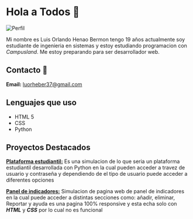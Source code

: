 # Hola a Todos 👋
![Perfil](https://github.com/user-attachments/assets/81c80536-f33a-4813-9284-1b44f0b02e1d)

Mi nombre es Luis Orlando Henao Bermon tengo 19 años actualmente soy estudiante de ingenieria en sistemas y estoy estudiando programacion con *Campusland*. Me estoy preparando para ser desarrollador web.

## Contacto 📱

**Email:** luorheber37@gmail.com

## Lenguajes que uso
- HTML 5
- CSS
- Python
## Proyectos Destacados

**[Plataforma estudiantil:](https://github.com/Luis-Orlando-Henao-Bermon/Proyecto_Python_HenaoLuis_OrtizZully)** Es una simulacion de lo que seria un plataforma estudiantil desarrollada con Python en la cual pueden acceder a travez de usuario y contraseña y dependiendo de el tipo de usuario puede acceder a diferentes opciones

**[Panel de indicadores:](https://github.com/Luis-Orlando-Henao-Bermon/PROYECTO-FILTRO_HenaoLuis_GuerreroMiguel)** Simulacion de pagina web de panel de indicadores en la cual puede acceder a distintas secciones como: añadir, eliminar, Reportar y ayuda es una pagina 100% responsive y esta echa solo con ***HTML*** y ***CSS*** por lo cual no es funcional
